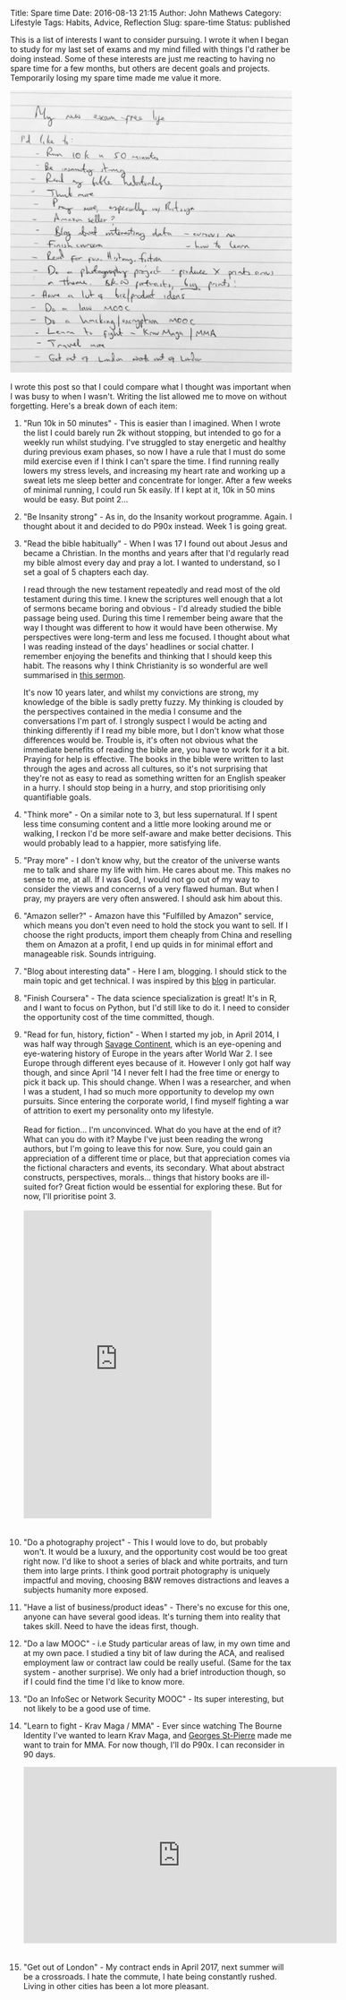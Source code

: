 Title: Spare time
Date: 2016-08-13 21:15
Author: John Mathews
Category: Lifestyle
Tags: Habits, Advice, Reflection
Slug: spare-time
Status: published

This is a list of interests I want to consider pursuing. I wrote it when I began to study for my last set of exams and my mind filled with things I'd rather be doing instead. Some of these interests are just me reacting to having no spare time for a few months, but others are decent goals and projects. Temporarily losing my spare time made me value it more.

![free-time](/images/spare_time.jpg)

I wrote this post so that I could compare what I thought was important when I was busy to when I wasn't. Writing the list allowed me to move on without forgetting. Here's a break down of each item:

1.  "Run 10k in 50 minutes" - This is easier than I imagined. When I wrote the list I could barely run 2k without stopping, but intended to go for a weekly run whilst studying. I've struggled to stay energetic and healthy during previous exam phases, so now I have a rule that I must do some mild exercise even if I think I can't spare the time. I find running really lowers my stress levels, and increasing my heart rate and working up a sweat lets me sleep better
    and concentrate for longer. After a few weeks of minimal running, I could run 5k easily. If I kept at it, 10k in 50 mins would be easy. But point 2...

2. "Be Insanity strong" - As in, do the Insanity workout programme. Again. I thought about it and decided to do P90x instead. Week 1 is going great.

3. "Read the bible habitually" - When I was 17 I found out about Jesus and became a Christian. In the months and years after that I'd regularly read my bible almost every day and pray a lot. I wanted to understand, so I set a goal of 5 chapters each day.

    I read through the new testament repeatedly and read most of the old testament during this time. I knew the scriptures well enough that a lot of sermons became boring and obvious - I'd already studied the bible passage being used. During this time I remember being aware that the way I thought was different to how it would have been otherwise. My perspectives were long-term and less me focused. I thought about what I was reading instead of the days' headlines or social chatter. I remember enjoying the benefits and thinking that I should keep this habit. The reasons why I think Christianity is so wonderful are well summarised in [this sermon](http://messages.destinyedinburgh.com/sermon/the-gospel-we-preach-a-message-for-leaders).

    It's now 10 years later, and whilst my convictions are strong, my knowledge of the bible is sadly pretty fuzzy. My thinking is clouded by the perspectives contained in the media I consume and the conversations I'm part of. I strongly suspect I would be acting and
    thinking differently if I read my bible more, but I don't know what those differences would be. Trouble is, it's often not obvious what the immediate benefits of reading the bible are, you have to work for it a bit. Praying for help is effective. The books in the bible were written to last through the ages and across all cultures, so it's not surprising that they're not as easy to read as something written for an English speaker in a hurry. I should stop being in a hurry, and stop prioritising only quantifiable goals.

4. "Think more" - On a similar note to 3, but less supernatural. If I spent less time consuming content and a little more looking around me or walking, I reckon I'd be more self-aware and make better decisions. This would probably lead to a happier, more satisfying life.

5. "Pray more" - I don't know why, but the creator of the universe wants me to talk and share my life with him. He cares about me. This makes no sense to me, at all. If I was God, I would not go out of my way to consider the views and concerns of a very flawed human. But
    when I pray, my prayers are very often answered. I should ask him about this.

6. "Amazon seller?" - Amazon have this "Fulfilled by Amazon" service,
    which means you don't even need to hold the stock you want to sell.
    If I choose the right products, import them cheaply from China and
    reselling  them on Amazon at a profit, I end up quids in for minimal
    effort and manageable risk. Sounds intriguing.

7. "Blog about interesting data" - Here I am, blogging. I should stick
    to the main topic and get technical. I was inspired by this
    [blog](http://www.curiousgnu.com/) in particular.

8. "Finish Coursera" - The data science specialization is great! It's in R, and I want to focus on Python, but I'd still like to do it. I need to consider the opportunity cost of the time committed, though.

9. "Read for fun, history, fiction" - When I started my job, in April 2014, I was half way through [Savage Continent](https://read.amazon.co.uk/kp/embed?asin=B00796LLLK&asin=B00796LLLK&preview=newtab&linkCode=kpe&ref_=cm_sw_r_kb_dp_GP2Rxb3Q8MYC4), which is an eye-opening and eye-watering history of Europe in the years after World War 2. I see Europe through different eyes because of it. However I only got half way though, and since April '14 I never felt I had the free time or energy to pick it back up. This should change. When I was a researcher, and when I was a student, I had so much more opportunity to develop my own pursuits. Since entering the corporate world, I find myself fighting a war of attrition to exert my personality onto my lifestyle. </br> </br> Read for fiction... I'm unconvinced. What do you have at the end of it? What can you do with it? Maybe I've just been reading the wrong authors, but I'm going to leave this for now. Sure, you could gain an appreciation of a different time or place, but that appreciation comes via the fictional characters and events, its secondary. What about abstract constructs, perspectives, morals... things that history books are ill-suited for? Great fiction would be essential for exploring these. But for now, I'll prioritise point 3.</br>  </br> <iframe style="max-width: 100%; float:middle" src="https://read.amazon.co.uk/kp/card?asin=B00796LLLK&amp;asin=B00796LLLK&amp;preview=inline&amp;linkCode=kpe&amp;ref_=cm_sw_r_kb_dp_GP2Rxb3Q8MYC4" width="336" height="550" frameborder="0" allowfullscreen="allowfullscreen"></iframe> </br> </br>

10. "Do a photography project" - This I would love to do, but probably won't. It would be a luxury, and the opportunity cost would be too great right now. I'd like to shoot a series of black and white portraits, and turn them into large prints. I think good portrait photography is uniquely impactful and moving, choosing B&W removes distractions and leaves a subjects humanity more exposed.

11. "Have a list of business/product ideas" - There's no excuse for this
    one, anyone can have several good ideas. It's turning them into
    reality that takes skill. Need to have the ideas first, though.

12. "Do a law MOOC" - i.e Study particular areas of law, in my own time
    and at my own pace. I studied a tiny bit of law during the ACA, and
    realised employment law or contract law could be really useful.
    (Same for the tax system - another surprise). We only had a brief
    introduction though, so if I could find the time I'd like to know
    more.

13. "Do an InfoSec or Network Security MOOC" - Its super interesting,
    but not likely to be a good use of time.

14. "Learn to fight - Krav Maga / MMA" - Ever since watching The Bourne
    Identity I've wanted to learn Krav Maga, and [Georges
    St-Pierre](https://youtu.be/LybrzdG96_8) made me want to train
    for MMA. For now though, I'll do P90x. I can reconsider in 90 days.

    <div class="embed-responsive embed-responsive-16by9">
    <iframe width="560" height="315" class="embed-responsive-item" src="https://www.youtube.com/embed/LybrzdG96_8" frameborder="0" allowfullscreen></iframe>    
     </div>

15. "Get out of London" - My contract ends in April 2017, next summer
    will be a crossroads. I hate the commute, I hate being constantly
    rushed. Living in other cities has been a lot more pleasant.

